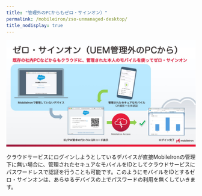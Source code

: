 ```yaml
---
title: "管理外のPCからもゼロ・サインオン）"
permalink: /mobileiron/zso-unmanaged-desktop/
title_nodisplay: true
---
```

![管理外のPCからもゼロ・サインオン](/assets/mobileiron/images/2020Mar/12.jpeg)

クラウドサービスにログインしようとしているデバイスが直接MobileIronの管理下に無い場合に、管理されたセキュアなモバイルをIDとしてクラウドサービスにパスワードレスで認証を行うことも可能です。このようにモバイルをIDとするゼロ・サインオンは、あらゆるデバイスの上でパスワードの利用を無くしていきます。
